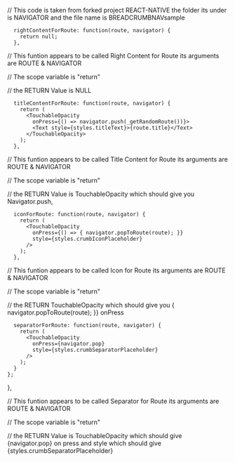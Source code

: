  // This code is taken from forked project REACT-NATIVE the folder its under is NAVIGATOR and the file name is BREADCRUMBNAVsample
 
 

      rightContentForRoute: function(route, navigator) {
        return null;
      },
      
// This funtion appears to be called Right Content for Route its arguments are ROUTE & NAVIGATOR 

// The scope variable is "return" 

// the RETURN Value is NULL 
      
      titleContentForRoute: function(route, navigator) {
        return (
          <TouchableOpacity
            onPress={() => navigator.push(_getRandomRoute())}>
            <Text style={styles.titleText}>{route.title}</Text>
          </TouchableOpacity>
        );
      },
      
// This funtion appears to be called Title Content for Route its arguments are ROUTE & NAVIGATOR 

// The scope variable is "return" 

// the RETURN Value is TouchableOpacity which should give you Navigator.push,       
      
      iconForRoute: function(route, navigator) {
        return (
          <TouchableOpacity
            onPress={() => { navigator.popToRoute(route); }}
            style={styles.crumbIconPlaceholder}
          />
        );
      },
 
// This funtion appears to be called Icon for Route its arguments are ROUTE & NAVIGATOR 

// The scope variable is "return" 

// the RETURN TouchableOpacity which should give you { navigator.popToRoute(route); }} onPress
      
      
      separatorForRoute: function(route, navigator) {
        return (
          <TouchableOpacity
            onPress={navigator.pop}
            style={styles.crumbSeparatorPlaceholder}
          />
        );
      }
    };
  },
  
  
  // This funtion appears to be called Separator for Route its arguments are ROUTE & NAVIGATOR 

// The scope variable is "return" 

// the RETURN Value is TouchableOpacity which should give {navigator.pop} on press and style which should give  {styles.crumbSeparatorPlaceholder}